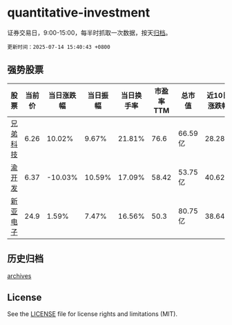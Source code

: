 # quantitative-investment

证券交易日，9:00-15:00，每半时抓取一次数据，按天[归档](archives)。

`更新时间：2025-07-14 15:40:43 +0800`

## 强势股票

|股票|当前价|当日涨跌幅|当日振幅|当日换手率|市盈率TTM|总市值|近10日涨跌幅|
|----|----|----|----|----|----|----|----|
|[兄弟科技](https://xueqiu.com/S/SZ002562)|6.26|10.02%|9.67%|21.81%|76.6|66.59亿|28.28%|
|[渝开发](https://xueqiu.com/S/SZ000514)|6.37|-10.03%|10.59%|17.09%|58.42|53.75亿|40.62%|
|[新亚电子](https://xueqiu.com/S/SH605277)|24.9|1.59%|7.47%|16.56%|50.3|80.75亿|38.64%|

## 历史归档

[archives](archives)

## License

See the [LICENSE](LICENSE) file for license rights and limitations (MIT).
